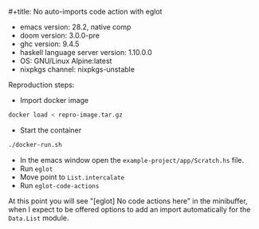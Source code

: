 #+title: No auto-imports code action with eglot

- emacs version: 28.2, native comp
- doom version: 3.0.0-pre
- ghc version: 9.4.5
- haskell language server version: 1.10.0.0
- OS: GNU/Linux Alpine:latest
- nixpkgs channel: nixpkgs-unstable

Reproduction steps:

- Import docker image

```sh
docker load < repro-image.tar.gz
```

- Start the container

```sh
./docker-run.sh
```

- In the emacs window open the `example-project/app/Scratch.hs` file.
- Run `eglot`
- Move point to `List.intercalate`
- Run `eglot-code-actions`

At this point you will see "[eglot] No code actions here" in the minibuffer, when I expect to be offered options to add an import automatically for the `Data.List` module.
